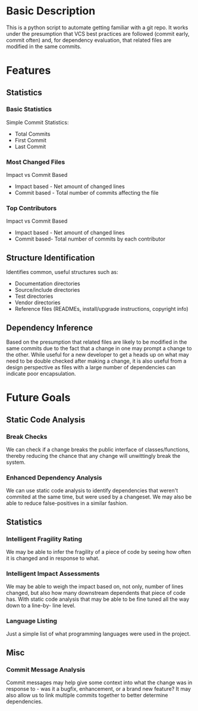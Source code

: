 # Basic Description

This is a python script to automate getting familiar with a git repo.  It works
under the presumption that VCS best practices are followed (commit early,
commit often) and, for dependency evaluation, that related files are modified
in the same commits.

# Features
## Statistics
### Basic Statistics

Simple Commit Statistics:

* Total Commits
* First Commit
* Last Commit

### Most Changed Files

Impact vs Commit Based

* Impact based - Net amount of changed lines
* Commit based - Total number of commits affecting the file

### Top Contributors

Impact vs Commit Based

* Impact based - Net amount of changed lines
* Commit based- Total number of commits by each contributor

## Structure Identification

Identifies common, useful structures such as:

* Documentation directories
* Source/include directories
* Test directories
* Vendor directories
* Reference files (READMEs, install/upgrade instructions, copyright info)

## Dependency Inference

Based on the presumption that related files are likely to be modified in the
same commits due to the fact that a change in one may prompt a change to the
other.  While useful for a new developer to get a heads up on what may need
to be double checked after making a change, it is also useful from a design
perspective as files with a large number of dependencies can indicate poor
encapsulation.

# Future Goals
## Static Code Analysis
### Break Checks

We can check if a change breaks the public interface of classes/functions,
thereby reducing the chance that any change will unwittingly break the system.

### Enhanced Dependency Analysis

We can use static code analysis to identify dependencies that weren't commited
at the same time, but were used by a changeset.  We may also be able to reduce
false-positives in a similar fashion.

## Statistics
### Intelligent Fragility Rating

We may be able to infer the fragility of a piece of code by seeing how often
it is changed and in response to what.

### Intelligent Impact Assessments

We may be able to weigh the impact based on, not only, number of lines changed,
but also how many downstream dependents that piece of code has.  With static
code analysis that may be able to be fine tuned all the way down to a line-by-
line level.

### Language Listing

Just a simple list of what programming languages were used in the project.

## Misc
### Commit Message Analysis

Commit messages may help give some context into what the change was in response
to - was it a bugfix, enhancement, or a brand new feature?  It may also allow
us to link multiple commits together to better determine dependencies.
